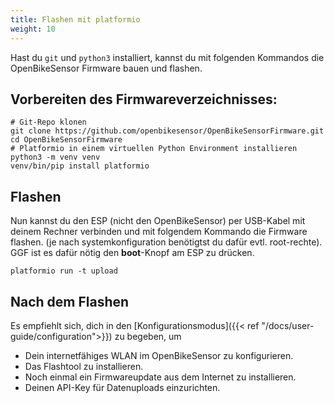 ```yaml
---
title: Flashen mit platformio
weight: 10
---
```


Hast du ``git`` und ``python3`` installiert, kannst du mit folgenden Kommandos die OpenBikeSensor Firmware bauen und flashen.

## Vorbereiten des Firmwareverzeichnisses:
```
# Git-Repo klonen
git clone https://github.com/openbikesensor/OpenBikeSensorFirmware.git
cd OpenBikeSensorFirmware
# Platformio in einem virtuellen Python Environment installieren
python3 -m venv venv
venv/bin/pip install platformio
```

## Flashen
Nun kannst du den ESP (nicht den OpenBikeSensor) per USB-Kabel mit deinem Rechner verbinden und mit folgendem Kommando die Firmware flashen. (je nach systemkonfiguration benötigtst du dafür evtl. root-rechte). GGF ist es dafür nötig den **boot**-Knopf am ESP zu drücken.
```
platformio run -t upload
```

## Nach dem Flashen
Es empfiehlt sich, dich in den [Konfigurationsmodus]({{< ref "/docs/user-guide/configuration">}}) zu begeben, um
- Dein internetfähiges WLAN im OpenBikeSensor zu konfigurieren.
- Das Flashtool zu installieren.
- Noch einmal ein Firmwareupdate aus dem Internet zu installieren.
- Deinen API-Key für Datenuploads einzurichten.